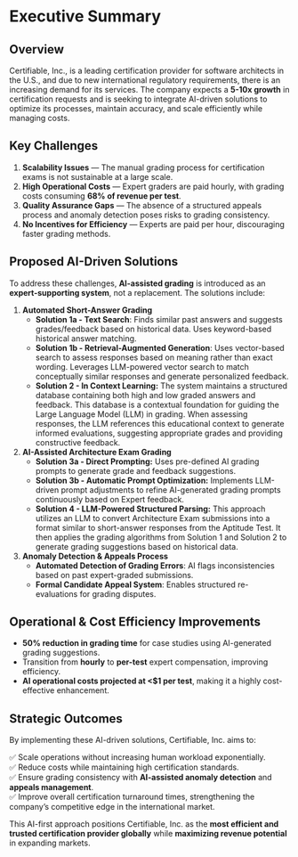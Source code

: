 # Executive Summary

## Overview

Certifiable, Inc., is a leading certification provider for software architects in the U.S., and due to new international regulatory requirements, there is an increasing demand for its services. The company expects a **5-10x growth** in certification requests and is seeking to integrate AI-driven solutions to optimize its processes, maintain accuracy, and scale efficiently while managing costs.

## Key Challenges

1. **Scalability Issues** — The manual grading process for certification exams is not sustainable at a large scale.
2. **High Operational Costs** — Expert graders are paid hourly, with grading costs consuming **68% of revenue per test**.
3. **Quality Assurance Gaps** — The absence of a structured appeals process and anomaly detection poses risks to grading consistency.
4. **No Incentives for Efficiency** — Experts are paid per hour, discouraging faster grading methods.

## Proposed AI-Driven Solutions

To address these challenges, **AI-assisted grading** is introduced as an **expert-supporting system**, not a replacement. The solutions include:

1. **Automated Short-Answer Grading**
   * **Solution 1a - Text Search**: Finds similar past answers and suggests grades/feedback based on historical data. Uses keyword-based historical answer matching.
   * **Solution 1b - Retrieval-Augmented Generation**: Uses vector-based search to assess responses based on meaning rather than exact wording. Leverages LLM-powered vector search to match conceptually similar responses and generate personalized feedback.
   * **Solution 2 - In Context Learning:** The system maintains a structured database containing both high and low graded answers and feedback. This database is a contextual foundation for guiding the Large Language Model (LLM) in grading. When assessing responses, the LLM references this educational context to generate informed evaluations, suggesting appropriate grades and providing constructive feedback.
2. **AI-Assisted Architecture Exam Grading**
   * **Solution 3a - Direct Prompting:** Uses pre-defined AI grading prompts to generate grade and feedback suggestions.
   * **Solution 3b - Automatic Prompt Optimization:** Implements LLM-driven prompt adjustments to refine AI-generated grading prompts continuously based on Expert feedback.
   * **Solution 4 - LLM-Powered Structured Parsing:** This approach utilizes an LLM to convert Architecture Exam submissions into a format similar to short-answer responses from the Aptitude Test. It then applies the grading algorithms from Solution 1 and Solution 2 to generate grading suggestions based on historical data.
3. **Anomaly Detection & Appeals Process**
   * **Automated Detection of Grading Errors**: AI flags inconsistencies based on past expert-graded submissions.
   * **Formal Candidate Appeal System**: Enables structured re-evaluations for grading disputes.

## Operational & Cost Efficiency Improvements

* **50% reduction in grading time** for case studies using AI-generated grading suggestions.
* Transition from **hourly** to **per-test** expert compensation, improving efficiency.
* **AI operational costs projected at <$1 per test**, making it a highly cost-effective enhancement.

## Strategic Outcomes

By implementing these AI-driven solutions, Certifiable, Inc. aims to:

✅ Scale operations without increasing human workload exponentially.\
✅ Reduce costs while maintaining high certification standards.\
✅ Ensure grading consistency with **AI-assisted anomaly detection** and **appeals management**.\
✅ Improve overall certification turnaround times, strengthening the company’s competitive edge in the international market.

This AI-first approach positions Certifiable, Inc. as the **most efficient and trusted certification provider globally** while **maximizing revenue potential** in expanding markets.
